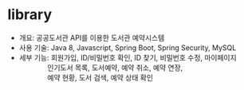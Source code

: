# library
- 개요: 공공도서관 API를 이용한 도서관 예약시스템
- 사용 기술: Java 8, Javascript, Spring Boot, Spring Security, MySQL
- 세부 기능: 회원가입, ID/비밀번호 확인, ID 찾기, 비밀번호 수정, 마이페이지<br>
  &emsp;&emsp;&emsp;&emsp;인기도서 목록, 도서예약, 예약 취소, 예약 연장, <br>
  &emsp;&emsp;&emsp;&emsp;예약 현황, 도서 검색, 예약 상태 확인
